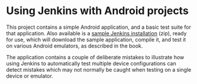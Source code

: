 Using Jenkins with Android projects
===================================

This project contains a simple Android application, and a basic test suite for that application.
Also available is a [sample Jenkins installation][1] (zip), ready for use, which will download the sample application, compile it, and test it on various Android emulators, as described in the book.

The application contains a couple of deliberate mistakes to illustrate how using Jenkins to automatically test multiple device configurations can detect mistakes which may not normally be caught when testing on a single device or emulator.

[1]:https://github.com/downloads/Macarse/50AH-code/hack050-jenkins.zip
